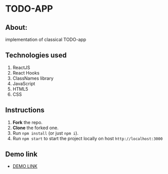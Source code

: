 # TODO-APP

## About: 
implementation of classical TODO-app

## Technologies used
1. ReactJS
2. React Hooks
3. ClassNames library
3. JavaScript
4. HTML5
5. CSS  

## Instructions
1. **Fork** the repo.
2. **Clone** the forked one.
3. Run `npm install` (or just `npm i`).
4. Run `npm start` to start the project locally on host `http://localhost:3000`

## Demo link
 - [DEMO LINK](http://ivan-panchenko1992.github.io/todo__app)